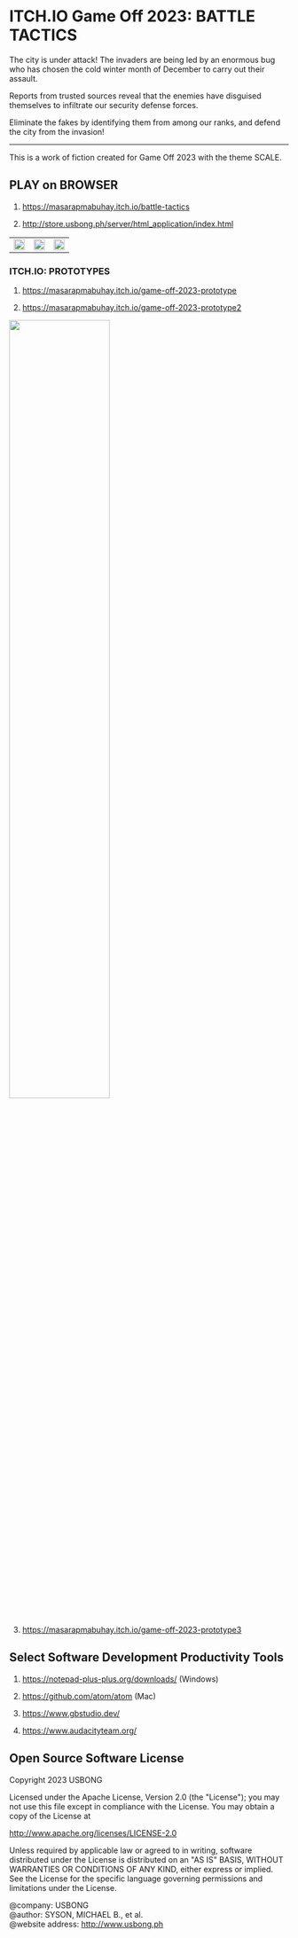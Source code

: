# ITCH.IO Game Off 2023: BATTLE TACTICS

The city is under attack! The invaders are being led by an enormous bug who has chosen the cold winter month of December to carry out their assault.

Reports from trusted sources reveal that the enemies have disguised themselves to infiltrate our security defense forces.

Eliminate the fakes by identifying them from among our ranks, and defend the city from the invasion!

***

This is a work of fiction created for Game Off 2023 with the theme SCALE.

## PLAY on BROWSER

1) https://masarapmabuhay.itch.io/battle-tactics

2) http://store.usbong.ph/server/html_application/index.html

<table>
 <tr>
  <td>
<img src="https://github.com/usbong/game-off-2023/blob/main/webpage/usbongGameOff2023HowToPlay.png" width="100%">  
  </td>
  <td>
<img src="https://github.com/usbong/game-off-2023/blob/main/webpage/usbongGameOff2023Gameplay.png" width="100%">   
  </td>
  <td>
<img src="https://github.com/usbong/game-off-2023/blob/main/webpage/usbongGameOff2023Gameplay2.png" width="100%">
  </td>
 </tr>

</table>




### ITCH.IO: PROTOTYPES

1) https://masarapmabuhay.itch.io/game-off-2023-prototype

2) https://masarapmabuhay.itch.io/game-off-2023-prototype2

<img src="https://github.com/usbong/game-off-2023/blob/main/screenshots/usbongGameOff2023V20231120T1547.png" width="60%">

3) https://masarapmabuhay.itch.io/game-off-2023-prototype3


## Select Software Development Productivity Tools

1) https://notepad-plus-plus.org/downloads/ (Windows)
 
2) https://github.com/atom/atom (Mac)

3) https://www.gbstudio.dev/

4) https://www.audacityteam.org/

## Open Source Software License

Copyright 2023 USBONG

Licensed under the Apache License, Version 2.0 (the "License"); you may not use this file except in compliance with the License. You may obtain a copy of the License at

   http://www.apache.org/licenses/LICENSE-2.0
  
Unless required by applicable law or agreed to in writing, software distributed under the License is distributed on an "AS IS" BASIS, WITHOUT WARRANTIES OR CONDITIONS OF ANY KIND, either express or implied. See the License for the specific language governing permissions and limitations under the License.

@company: USBONG<br/>
@author: SYSON, MICHAEL B., et al.<br/>
@website address: http://www.usbong.ph<br/>
